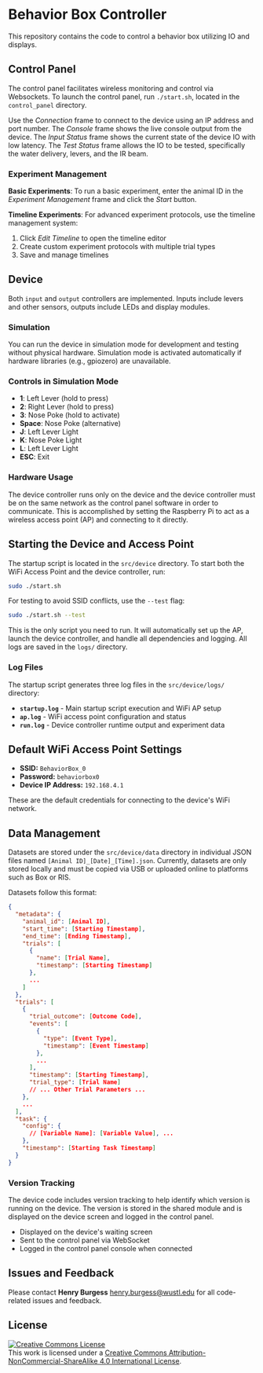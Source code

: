 # Behavior Box Controller

This repository contains the code to control a behavior box utilizing IO and displays.

## Control Panel

The control panel facilitates wireless monitoring and control via Websockets. To launch the control panel, run `./start.sh`, located in the `control_panel` directory.

Use the *Connection* frame to connect to the device using an IP address and port number. The *Console* frame shows the live console output from the device. The *Input Status* frame shows the current state of the device IO with low latency. The *Test Status* frame allows the IO to be tested, specifically the water delivery, levers, and the IR beam.

### Experiment Management

**Basic Experiments**: To run a basic experiment, enter the animal ID in the *Experiment Management* frame and click the *Start* button.

**Timeline Experiments**: For advanced experiment protocols, use the timeline management system:
1. Click *Edit Timeline* to open the timeline editor
2. Create custom experiment protocols with multiple trial types
3. Save and manage timelines

## Device

Both `input` and `output` controllers are implemented. Inputs include levers and other sensors, outputs include LEDs and display modules.

### Simulation

You can run the device in simulation mode for development and testing without physical hardware. Simulation mode is activated automatically if hardware libraries (e.g., gpiozero) are unavailable.

### Controls in Simulation Mode

- **1**: Left Lever (hold to press)
- **2**: Right Lever (hold to press)
- **3**: Nose Poke (hold to activate)
- **Space**: Nose Poke (alternative)
- **J**: Left Lever Light
- **K**: Nose Poke Light
- **L**: Left Lever Light
- **ESC**: Exit

### Hardware Usage

The device controller runs only on the device and the device controller must be on the same network as the control panel software in order to communicate. This is accomplished by setting the Raspberry Pi to act as a wireless access point (AP) and connecting to it directly.

## Starting the Device and Access Point

The startup script is located in the `src/device` directory. To start both the WiFi Access Point and the device controller, run:

```bash
sudo ./start.sh
```

For testing to avoid SSID conflicts, use the `--test` flag:
```bash
sudo ./start.sh --test
```

This is the only script you need to run. It will automatically set up the AP, launch the device controller, and handle all dependencies and logging. All logs are saved in the `logs/` directory.

### Log Files

The startup script generates three log files in the `src/device/logs/` directory:

- **`startup.log`** - Main startup script execution and WiFi AP setup
- **`ap.log`** - WiFi access point configuration and status
- **`run.log`** - Device controller runtime output and experiment data

## Default WiFi Access Point Settings

- **SSID:** `BehaviorBox_0`
- **Password:** `behaviorbox0`
- **Device IP Address:** `192.168.4.1`

These are the default credentials for connecting to the device's WiFi network.

## Data Management

Datasets are stored under the `src/device/data` directory in individual JSON files named `[Animal ID]_[Date]_[Time].json`. Currently, datasets are only stored locally and must be copied via USB or uploaded online to platforms such as Box or RIS.

Datasets follow this format:

```json
{
  "metadata": {
    "animal_id": [Animal ID],
    "start_time": [Starting Timestamp],
    "end_time": [Ending Timestamp],
    "trials": [
      {
        "name": [Trial Name],
        "timestamp": [Starting Timestamp]
      },
      ...
    ]
  },
  "trials": [
    {
      "trial_outcome": [Outcome Code],
      "events": [
        {
          "type": [Event Type],
          "timestamp": [Event Timestamp]
        },
        ...
      ],
      "timestamp": [Starting Timestamp],
      "trial_type": [Trial Name]
      // ... Other Trial Parameters ...
    },
    ...
  ],
  "task": {
    "config": {
      // [Variable Name]: [Variable Value], ...
    },
    "timestamp": [Starting Task Timestamp]
  }
}
```

### Version Tracking

The device code includes version tracking to help identify which version is running on the device. The version is stored in the shared module and is displayed on the device screen and logged in the control panel.

- Displayed on the device's waiting screen
- Sent to the control panel via WebSocket
- Logged in the control panel console when connected

## Issues and Feedback

Please contact **Henry Burgess** <henry.burgess@wustl.edu> for all code-related issues and feedback.

## License

<!-- CC BY-NC-SA 4.0 License -->
<a rel="license" href="http://creativecommons.org/licenses/by-nc-sa/4.0/">
  <img alt="Creative Commons License" style="border-width:0" src="https://i.creativecommons.org/l/by-nc-sa/4.0/88x31.png" />
</a>
<br />
This work is licensed under a <a rel="license" href="http://creativecommons.org/licenses/by-nc-sa/4.0/">Creative Commons Attribution-NonCommercial-ShareAlike 4.0 International License</a>.
